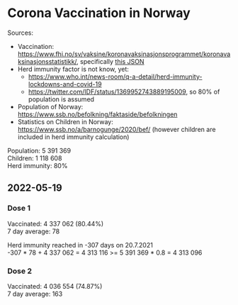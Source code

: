 # Corona Vaccination in Norway

Sources:

- Vaccination: <https://www.fhi.no/sv/vaksine/koronavaksinasjonsprogrammet/koronavaksinasjonsstatistikk/>, specifically [this JSON](https://www.fhi.no/api/chartdata/api/99119)
- Herd immunity factor is not know, yet:
  - <https://www.who.int/news-room/q-a-detail/herd-immunity-lockdowns-and-covid-19>
  - <https://twitter.com/IDF/status/1369952743889195009>, so 80% of population is assumed
- Population of Norway: <https://www.ssb.no/befolkning/faktaside/befolkningen>
- Statistics on Children in Norway: https://www.ssb.no/a/barnogunge/2020/bef/ (however children are included in herd immunity calculation)

Population: 5 391 369  
Children: 1 118 608  
Herd immunity: 80%  

## 2022-05-19

### Dose 1

Vaccinated: 4 337 062 (80.44%)  
7 day average: 78

Herd immunity reached in -307 days on 20.7.2021  
-307 * 78 + 4 337 062 = 4 313 116 >= 5 391 369 * 0.8 = 4 313 096

### Dose 2

Vaccinated: 4 036 554 (74.87%)  
7 day average: 163


